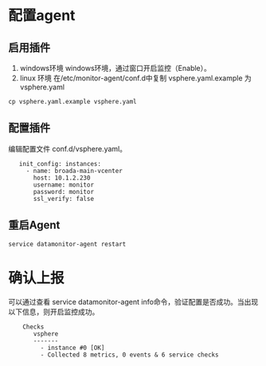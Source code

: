 # 配置agent
## 启用插件
 1. windows环境
windows环境，通过窗口开启监控（Enable）。
 2. linux 环境
在/etc/monitor-agent/conf.d中复制 vsphere.yaml.example 为 vsphere.yaml
```
cp vsphere.yaml.example vsphere.yaml
```
## 配置插件
编辑配置文件 conf.d/vsphere.yaml。
```
   init_config: instances:
     - name: broada-main-vcenter
       host: 10.1.2.230
       username: monitor
       password: monitor
       ssl_verify: false
```
## 重启Agent
```
service datamonitor-agent restart
```
# 确认上报
可以通过查看 service datamonitor-agent info命令，验证配置是否成功。当出现以下信息，则开启监控成功。
```
    Checks
       vsphere
       -------
         - instance #0 [OK]
         - Collected 8 metrics, 0 events & 6 service checks
 ```